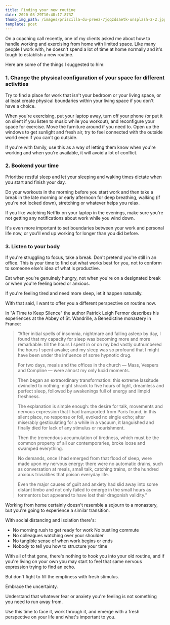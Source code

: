 ```yaml
---
title: Finding your new routine
date: 2020-03-29T10:48:17.873Z
thumb_img_path: /images/priscilla-du-preez-7jqqzdsaetk-unsplash-2-2.jpg
template: post
---
```

On a coaching call recently, one of my clients asked me about how to handle working and exercising from home with limited space. Like many people I work with, he doesn't spend a lot of time at home normally and it's tough to establish a new routine.

Here are some of the things I suggested to him:

### 1. Change the physical configuration of your space for different activities

Try to find a place for work that isn't your bedroom or your living space, or at least create physical boundaries within your living space if you don't have a choice.

When you're exercising, put your laptop away, turn off your phone (or put it on silent if you listen to music while you workout), and reconfigure your space for exercise. Move the furniture around if you need to. Open up the windows to get sunlight and fresh air, try to feel connected with the outside world even if you can't go outside.

If you're with family, use this as a way of letting them know when you're working and when you're available, it will avoid a lot of conflict.

### 2. Bookend your time

Prioritise restful sleep and let your sleeping and waking times dictate when you start and finish your day.

Do your workouts in the morning before you start work and then take a break in the late morning or early afternoon for deep breathing, walking (if you're not locked down), stretching or whatever helps you relax.

If you like watching Netflix on your laptop in the evenings, make sure you're not getting any notifications about work while you wind down.

It's even more important to set boundaries between your work and personal life now, or you'll end up working for longer than you did before.

### 3. Listen to your body

If you're struggling to focus, take a break. Don't pretend you're still in an office. This is your time to find out what works best for you, not to conform to someone else's idea of what is productive.

Eat when you're genuinely hungry, not when you're on a designated break or when you're feeling bored or anxious.

If you're feeling tired and need more sleep, let it happen naturally.

With that said, I want to offer you a different perspective on routine now.

In "A Time to Keep Silence" the author Patrick Leigh Fermor describes his experiences at the Abbey of St. Wandrille, a Benedictine monastery in France:

> “After initial spells of insomnia, nightmare and falling asleep by day, I found that my capacity for sleep was becoming more and more remarkable: till the hours I spent in or on my bed vastly outnumbered the hours I spent awake; and my sleep was so profound that I might have been under the influence of some hypnotic drug.
>
> For two days, meals and the offices in the church — Mass, Vespers and Compline — were almost my only lucid moments.
>
> Then began an extraordinary transformation: this extreme lassitude dwindled to nothing; night shrank to five hours of light, dreamless and perfect sleep, followed by awakenings full of energy and limpid freshness.
>
> The explanation is simple enough: the desire for talk, movements and nervous expression that I had transported from Paris found, in this silent place, no response or foil, evoked no single echo; after miserably gesticulating for a while in a vacuum, it languished and finally died for lack of any stimulus or nourishment.
>
> Then the tremendous accumulation of tiredness, which must be the common property of all our contemporaries, broke loose and swamped everything.
>
> No demands, once I had emerged from that flood of sleep, were made upon my nervous energy: there were no automatic drains, such as conversation at meals, small talk, catching trains, or the hundred anxious trivialities that poison everyday life.
>
> Even the major causes of guilt and anxiety had slid away into some distant limbo and not only failed to emerge in the small hours as tormentors but appeared to have lost their dragonish validity.”

Working from home certainly doesn't resemble a sojourn to a monastery, but you're going to experience a similar transition.

With social distancing and isolation there's:

* No morning rush to get ready for work No bustling commute
* No colleagues watching over your shoulder
* No tangible sense of when work begins or ends
* Nobody to tell you how to structure your time

With all of that gone, there's nothing to hook you into your old routine, and if you're living on your own you may start to feel that same nervous expression trying to find an echo.

But don't fight to fill the emptiness with fresh stimulus.

Embrace the uncertainty.

Understand that whatever fear or anxiety you're feeling is not something you need to run away from.

Use this time to face it, work through it, and emerge with a fresh perspective on your life and what's important to you.
